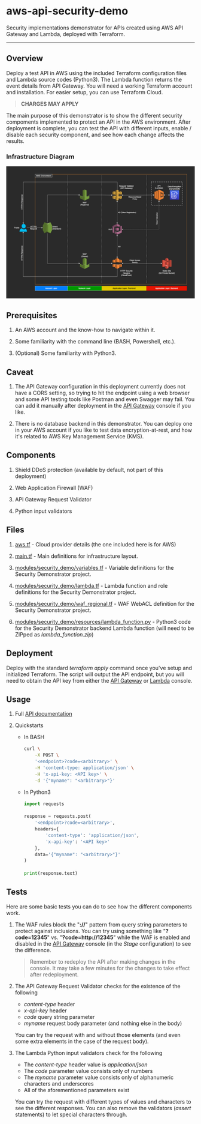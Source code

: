 # aws-api-security-demo

Security implementations demonstrator for APIs created using AWS API Gateway and Lambda, deployed with Terraform.

---

## Overview

Deploy a test API in AWS using the included Terraform configuration files and Lambda source codes (Python3). The Lambda function returns the event details from API Gateway. You will need a working Terraform account and installation. For easier setup, you can use Terraform Cloud.

> **CHARGES MAY APPLY**

The main purpose of this demonstrator is to show the different security compoments implemented to protect an API in the AWS environment. After deployment is complete, you can test the API with different inputs, enable / disable each security component, and see how each change affects the results.

### Infrastructure Diagram

![Infrastructure diagram](img/app_security.png)

## Prerequisites

1. An AWS account and the know-how to navigate within it.

2. Some familiarity with the command line (BASH, Powershell, etc.).

3. (Optional) Some familiarity with Python3.

## Caveat

1. The API Gateway configuration in this deployment currently does not have a CORS setting, so trying to hit the endpoint using a web browser and some API testing tools like Postman and even Swagger may fail. You can add it manually after deployment in the [API Gateway](https://console.aws.amazon.com/apigateway/) console if you like.

2. There is no database backend in this demonstrator. You can deploy one in your AWS account if you like to test data encryption-at-rest, and how it's related to AWS Key Management Service (KMS).

## Components

1. Shield DDoS protection (available by default, not part of this deployment)

2. Web Application Firewall (WAF)

3. API Gateway Request Validator

4. Python input validators

## Files

1. [aws.tf](aws.tf) - Cloud provider details (the one included here is for AWS)

2. [main.tf](main.tf) - Main definitions for infrastructure layout.

3. [modules/security_demo/variables.tf](modules/security_demo/variables.tf) - Variable definitions for the Security Demonstrator project.

4. [modules/security_demo/lambda.tf](modules/security_demo/lambda.tf) - Lambda function and role definitions for the Security Demonstrator project.

5. [modules/security_demo/waf_regional.tf](modules/security_demo/waf_regional.tf) - WAF WebACL definition for the Security Demonstrator project.

6. [modules/security_demo/resources/lambda_function.py](modules/security_demo/resources/lambda_function.py) - Python3 code for the Security Demonstrator backend Lambda function (will need to be ZIPped as *lambda_function.zip*)

## Deployment

Deploy with the standard *terraform apply* command once you've setup and initialized Terraform. The script will output the API endpoint, but you will need to obtain the API key from either the [API Gateway](https://console.aws.amazon.com/apigateway/) or [Lambda](https://console.aws.amazon.com/lambda/) console.

## Usage

1. Full [API documentation](https://www.warpedlenses.com/swagger/security.html)

2. Quickstarts

    - In BASH

        ```bash
        curl \
            -X POST \
            '<endpoint>?code=<arbitrary>' \
            -H 'content-type: application/json' \
            -H 'x-api-key: <API key>' \
            -d '{"myname": "<arbitrary>"}'
        ```

    - In Python3

        ```python
        import requests

        response = requests.post(
            '<endpoint>?code=<arbitrary>',
            headers={
                'content-type': 'application/json',
                'x-api-key': '<API key>'
            },
            data='{"myname": "<arbitrary>"}'
        )

        print(response.text)
        ```

## Tests

Here are some basic tests you can do to see how the different components work.

1. The WAF rules block the "**://**" pattern from query string parameters to protect against inclusions. You can try using something like "**?code=12345**" vs. "**?code=http://12345**" while the WAF is enabled and disabled in the [API Gateway](https://console.aws.amazon.com/apigateway/) console (in the *Stage* configuration) to see the difference.

    > Remember to redeploy the API after making changes in the console. It may take a few minutes for the changes to take effect after redeployment.

2. The API Gateway Request Validator checks for the existence of the following

    - *content-type* header
    - *x-api-key* header
    - *code* query string parameter
    - *myname* request body parameter (and nothing else in the body)

    You can try the request with and without those elements (and even some extra elements in the case of the request body).

3. The Lambda Python input validators check for the following

    - The *content-type* header value is *application/json*
    - The *code* parameter value consists only of numbers
    - The *myname* parameter value consists only of alphanumeric characters and underscores
    - All of the aforementioned parameters exist

    You can try the request with different types of values and characters to see the different responses. You can also remove the validators (*assert* statements) to let special characters through.
